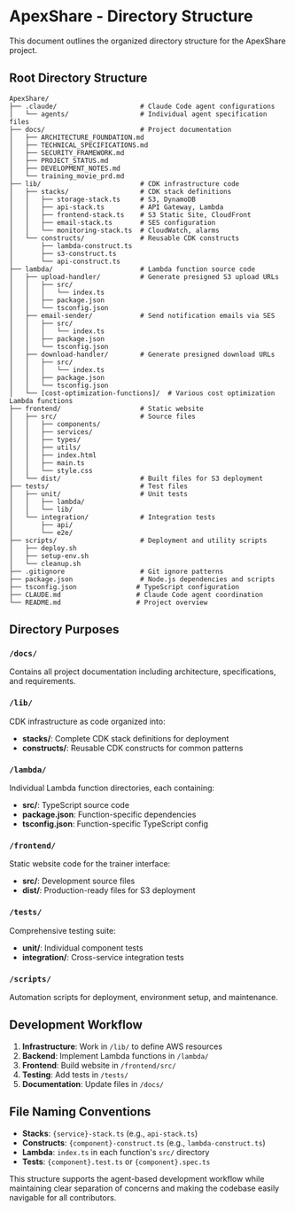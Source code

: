 # ApexShare - Directory Structure

This document outlines the organized directory structure for the ApexShare project.

## Root Directory Structure

```
ApexShare/
├── .claude/                     # Claude Code agent configurations
│   └── agents/                  # Individual agent specification files
├── docs/                        # Project documentation
│   ├── ARCHITECTURE_FOUNDATION.md
│   ├── TECHNICAL_SPECIFICATIONS.md
│   ├── SECURITY_FRAMEWORK.md
│   ├── PROJECT_STATUS.md
│   ├── DEVELOPMENT_NOTES.md
│   └── training_movie_prd.md
├── lib/                         # CDK infrastructure code
│   ├── stacks/                  # CDK stack definitions
│   │   ├── storage-stack.ts     # S3, DynamoDB
│   │   ├── api-stack.ts         # API Gateway, Lambda
│   │   ├── frontend-stack.ts    # S3 Static Site, CloudFront
│   │   ├── email-stack.ts       # SES configuration
│   │   └── monitoring-stack.ts  # CloudWatch, alarms
│   └── constructs/              # Reusable CDK constructs
│       ├── lambda-construct.ts
│       ├── s3-construct.ts
│       └── api-construct.ts
├── lambda/                      # Lambda function source code
│   ├── upload-handler/          # Generate presigned S3 upload URLs
│   │   ├── src/
│   │   │   └── index.ts
│   │   ├── package.json
│   │   └── tsconfig.json
│   ├── email-sender/            # Send notification emails via SES
│   │   ├── src/
│   │   │   └── index.ts
│   │   ├── package.json
│   │   └── tsconfig.json
│   ├── download-handler/        # Generate presigned download URLs
│   │   ├── src/
│   │   │   └── index.ts
│   │   ├── package.json
│   │   └── tsconfig.json
│   └── [cost-optimization-functions]/  # Various cost optimization Lambda functions
├── frontend/                    # Static website
│   ├── src/                     # Source files
│   │   ├── components/
│   │   ├── services/
│   │   ├── types/
│   │   ├── utils/
│   │   ├── index.html
│   │   ├── main.ts
│   │   └── style.css
│   └── dist/                    # Built files for S3 deployment
├── tests/                       # Test files
│   ├── unit/                    # Unit tests
│   │   ├── lambda/
│   │   └── lib/
│   └── integration/             # Integration tests
│       ├── api/
│       └── e2e/
├── scripts/                     # Deployment and utility scripts
│   ├── deploy.sh
│   ├── setup-env.sh
│   └── cleanup.sh
├── .gitignore                   # Git ignore patterns
├── package.json                 # Node.js dependencies and scripts
├── tsconfig.json               # TypeScript configuration
├── CLAUDE.md                   # Claude Code agent coordination
└── README.md                   # Project overview
```

## Directory Purposes

### `/docs/`
Contains all project documentation including architecture, specifications, and requirements.

### `/lib/`
CDK infrastructure as code organized into:
- **stacks/**: Complete CDK stack definitions for deployment
- **constructs/**: Reusable CDK constructs for common patterns

### `/lambda/`
Individual Lambda function directories, each containing:
- **src/**: TypeScript source code
- **package.json**: Function-specific dependencies
- **tsconfig.json**: Function-specific TypeScript config

### `/frontend/`
Static website code for the trainer interface:
- **src/**: Development source files
- **dist/**: Production-ready files for S3 deployment

### `/tests/`
Comprehensive testing suite:
- **unit/**: Individual component tests
- **integration/**: Cross-service integration tests

### `/scripts/`
Automation scripts for deployment, environment setup, and maintenance.

## Development Workflow

1. **Infrastructure**: Work in `/lib/` to define AWS resources
2. **Backend**: Implement Lambda functions in `/lambda/`
3. **Frontend**: Build website in `/frontend/src/`
4. **Testing**: Add tests in `/tests/`
5. **Documentation**: Update files in `/docs/`

## File Naming Conventions

- **Stacks**: `{service}-stack.ts` (e.g., `api-stack.ts`)
- **Constructs**: `{component}-construct.ts` (e.g., `lambda-construct.ts`)
- **Lambda**: `index.ts` in each function's `src/` directory
- **Tests**: `{component}.test.ts` or `{component}.spec.ts`

This structure supports the agent-based development workflow while maintaining clear separation of concerns and making the codebase easily navigable for all contributors.